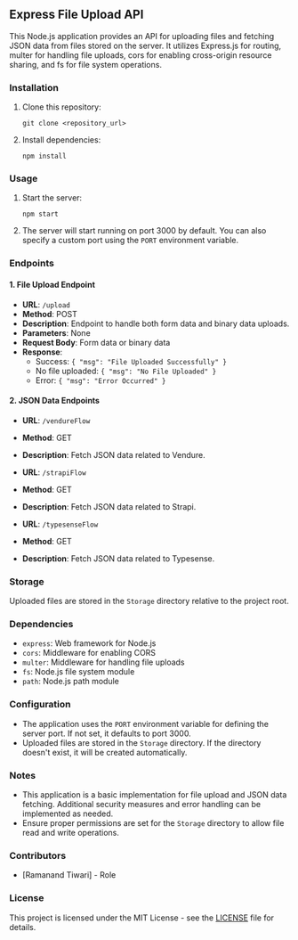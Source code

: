 ## Express File Upload API

This Node.js application provides an API for uploading files and fetching JSON data from files stored on the server. It utilizes Express.js for routing, multer for handling file uploads, cors for enabling cross-origin resource sharing, and fs for file system operations.

### Installation

1. Clone this repository:

   ```
   git clone <repository_url>
   ```

2. Install dependencies:

   ```
   npm install
   ```

### Usage

1. Start the server:
   ```
   npm start
   ```

2. The server will start running on port 3000 by default. You can also specify a custom port using the `PORT` environment variable.

### Endpoints

#### 1. File Upload Endpoint

- **URL**: `/upload`
- **Method**: POST
- **Description**: Endpoint to handle both form data and binary data uploads.
- **Parameters**: None
- **Request Body**: Form data or binary data
- **Response**:
  - Success: `{ "msg": "File Uploaded Successfully" }`
  - No file uploaded: `{ "msg": "No File Uploaded" }`
  - Error: `{ "msg": "Error Occurred" }`

#### 2. JSON Data Endpoints

- **URL**: `/vendureFlow`
- **Method**: GET
- **Description**: Fetch JSON data related to Vendure.

- **URL**: `/strapiFlow`
- **Method**: GET
- **Description**: Fetch JSON data related to Strapi.

- **URL**: `/typesenseFlow`
- **Method**: GET
- **Description**: Fetch JSON data related to Typesense.

### Storage

Uploaded files are stored in the `Storage` directory relative to the project root.

### Dependencies

- `express`: Web framework for Node.js
- `cors`: Middleware for enabling CORS
- `multer`: Middleware for handling file uploads
- `fs`: Node.js file system module
- `path`: Node.js path module

### Configuration

- The application uses the `PORT` environment variable for defining the server port. If not set, it defaults to port 3000.
- Uploaded files are stored in the `Storage` directory. If the directory doesn't exist, it will be created automatically.

### Notes

- This application is a basic implementation for file upload and JSON data fetching. Additional security measures and error handling can be implemented as needed.
- Ensure proper permissions are set for the `Storage` directory to allow file read and write operations.

### Contributors

- [Ramanand Tiwari] - Role

### License

This project is licensed under the MIT License - see the [LICENSE](LICENSE) file for details.